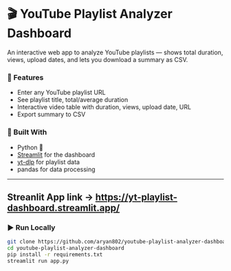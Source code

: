 # 🎬 YouTube Playlist Analyzer Dashboard

An interactive web app to analyze YouTube playlists — shows total duration, views, upload dates, and lets you download a summary as CSV.

### 🚀 Features
- Enter any YouTube playlist URL
- See playlist title, total/average duration
- Interactive video table with duration, views, upload date, URL
- Export summary to CSV

### 🔧 Built With
- Python 🐍
- [Streamlit](https://streamlit.io/) for the dashboard
- [yt-dlp](https://github.com/yt-dlp/yt-dlp) for playlist data
- pandas for data processing

---
Streanlit App link -> https://yt-playlist-dashboard.streamlit.app/
---

### ▶️ Run Locally

```bash
git clone https://github.com/aryan802/youtube-playlist-analyzer-dashboard.git
cd youtube-playlist-analyzer-dashboard
pip install -r requirements.txt
streamlit run app.py
